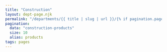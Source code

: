 ```yaml
---
title: "Construction"
layout: dept-page.njk
permalink: "/departments/{{ title | slug | url }}/{% if pagination.pageNumber > 0 %}{{pagination.pageNumber | plus: 1 }}{% endif %}/"
pagination:
  data: "construction-products"
  size: 10
  alias: products
tags: pages
---
```



